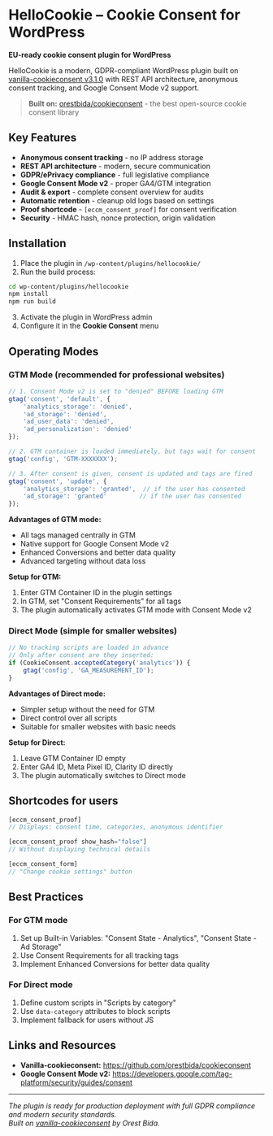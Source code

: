 # HelloCookie – Cookie Consent for WordPress

**EU-ready cookie consent plugin for WordPress**

HelloCookie is a modern, GDPR-compliant WordPress plugin built on [vanilla-cookieconsent v3.1.0](https://github.com/orestbida/cookieconsent) with REST API architecture, anonymous consent tracking, and Google Consent Mode v2 support.

> **Built on:** [orestbida/cookieconsent](https://github.com/orestbida/cookieconsent) - the best open-source cookie consent library

## Key Features

- **Anonymous consent tracking** - no IP address storage  
- **REST API architecture** - modern, secure communication  
- **GDPR/ePrivacy compliance** - full legislative compliance  
- **Google Consent Mode v2** - proper GA4/GTM integration  
- **Audit & export** - complete consent overview for audits  
- **Automatic retention** - cleanup old logs based on settings  
- **Proof shortcode** - `[eccm_consent_proof]` for consent verification  
- **Security** - HMAC hash, nonce protection, origin validation  

## Installation

1. Place the plugin in `/wp-content/plugins/hellocookie/`
2. Run the build process:
```bash
cd wp-content/plugins/hellocookie
npm install
npm run build
```
3. Activate the plugin in WordPress admin
4. Configure it in the **Cookie Consent** menu


## Operating Modes

### **GTM Mode** (recommended for professional websites)

```javascript
// 1. Consent Mode v2 is set to "denied" BEFORE loading GTM
gtag('consent', 'default', {
    'analytics_storage': 'denied',
    'ad_storage': 'denied',
    'ad_user_data': 'denied',
    'ad_personalization': 'denied'
});

// 2. GTM container is loaded immediately, but tags wait for consent
gtag('config', 'GTM-XXXXXXX');

// 3. After consent is given, consent is updated and tags are fired
gtag('consent', 'update', {
    'analytics_storage': 'granted',  // if the user has consented
    'ad_storage': 'granted'         // if the user has consented
});
```

**Advantages of GTM mode:**
- All tags managed centrally in GTM
- Native support for Google Consent Mode v2
- Enhanced Conversions and better data quality
- Advanced targeting without data loss

**Setup for GTM:**
1. Enter GTM Container ID in the plugin settings
2. In GTM, set "Consent Requirements" for all tags
3. The plugin automatically activates GTM mode with Consent Mode v2

### **Direct Mode** (simple for smaller websites)

```javascript
// No tracking scripts are loaded in advance
// Only after consent are they inserted:
if (CookieConsent.acceptedCategory('analytics')) {
    gtag('config', 'GA_MEASUREMENT_ID');
}
```

**Advantages of Direct mode:**
- Simpler setup without the need for GTM
- Direct control over all scripts
- Suitable for smaller websites with basic needs

**Setup for Direct:**
1. Leave GTM Container ID empty
2. Enter GA4 ID, Meta Pixel ID, Clarity ID directly
3. The plugin automatically switches to Direct mode

## Shortcodes for users

```php
[eccm_consent_proof]
// Displays: consent time, categories, anonymous identifier

[eccm_consent_proof show_hash="false"]
// Without displaying technical details

[eccm_consent_form]
// "Change cookie settings" button
```

## Best Practices

### For GTM mode
1. Set up Built-in Variables: "Consent State - Analytics", "Consent State - Ad Storage"
2. Use Consent Requirements for all tracking tags
3. Implement Enhanced Conversions for better data quality

### For Direct mode  
1. Define custom scripts in "Scripts by category"
2. Use `data-category` attributes to block scripts
3. Implement fallback for users without JS


## Links and Resources

- **Vanilla-cookieconsent:** https://github.com/orestbida/cookieconsent
- **Google Consent Mode v2:** https://developers.google.com/tag-platform/security/guides/consent

---

*The plugin is ready for production deployment with full GDPR compliance and modern security standards.*  
*Built on [vanilla-cookieconsent](https://github.com/orestbida/cookieconsent) by Orest Bida.*